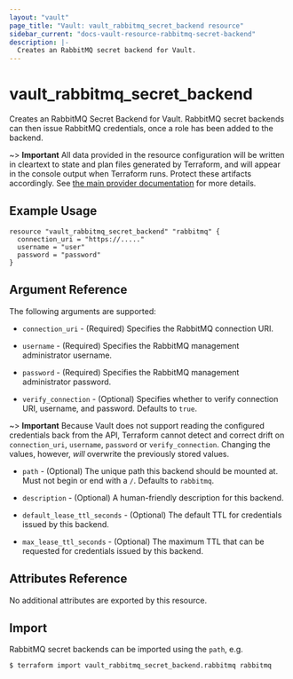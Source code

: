 ```yaml
---
layout: "vault"
page_title: "Vault: vault_rabbitmq_secret_backend resource"
sidebar_current: "docs-vault-resource-rabbitmq-secret-backend"
description: |-
  Creates an RabbitMQ secret backend for Vault.
---
```


# vault\_rabbitmq\_secret\_backend

Creates an RabbitMQ Secret Backend for Vault. RabbitMQ secret backends can then issue RabbitMQ credentials,
 once a role has been added to the backend.

~> **Important** All data provided in the resource configuration will be
written in cleartext to state and plan files generated by Terraform, and
will appear in the console output when Terraform runs. Protect these
artifacts accordingly. See
[the main provider documentation](../index.html)
for more details.

## Example Usage

```hcl
resource "vault_rabbitmq_secret_backend" "rabbitmq" {
  connection_uri = "https://....."
  username = "user"
  password = "password"
}
```

## Argument Reference

The following arguments are supported:

* `connection_uri` - (Required)  Specifies the RabbitMQ connection URI.

* `username` - (Required) Specifies the RabbitMQ management administrator username.

* `password` - (Required) Specifies the RabbitMQ management administrator password.

* `verify_connection` - (Optional) Specifies whether to verify connection URI, username, and password.
Defaults to `true`.


~> **Important** Because Vault does not support reading the configured
credentials back from the API, Terraform cannot detect and correct drift
on `connection_uri`, `username`, `password` or `verify_connection`. Changing the values, however, _will_
overwrite the previously stored values.

* `path` - (Optional) The unique path this backend should be mounted at. Must
not begin or end with a `/`. Defaults to `rabbitmq`.

* `description` - (Optional) A human-friendly description for this backend.

* `default_lease_ttl_seconds` - (Optional) The default TTL for credentials
issued by this backend.

* `max_lease_ttl_seconds` - (Optional) The maximum TTL that can be requested
for credentials issued by this backend.

## Attributes Reference

No additional attributes are exported by this resource.

## Import

RabbitMQ secret backends can be imported using the `path`, e.g.

```
$ terraform import vault_rabbitmq_secret_backend.rabbitmq rabbitmq
```
